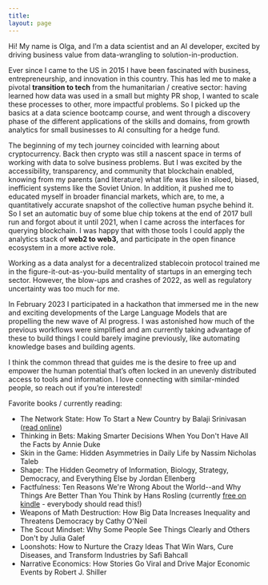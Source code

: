 ```yaml
---
title: 
layout: page
---
```


Hi! My name is Olga, and I’m a data scientist and an AI developer, excited by driving business value from data-wrangling to solution-in-production.

Ever since I came to the US in 2015 I have been fascinated with business, entrepreneurship, and innovation in this country. This has led me to make a pivotal **transition to tech** from the humanitarian / creative sector: having learned how data was used in a small but mighty PR shop, I wanted to scale these processes to other, more impactful problems. So I picked up the basics at a data science bootcamp course, and went through a discovery phase of the different applications of the skills and domains, from growth analytics for small businesses to AI consulting for a hedge fund. 

The beginning of my tech journey coincided with learning about cryptocurrency. Back then crypto was still a nascent space in terms of working with data to solve business problems. But I was excited by the accessibility, transparency, and community that blockchain enabled, knowing from my parents (and literature) what life was like in siloed, biased, inefficient systems like the Soviet Union. In addition, it pushed me to educated myself in broader financial markets, which are, to me, a quantitatively accurate snapshot of the collective human psyche behind it. So I set an automatic buy of some blue chip tokens at the end of 2017 bull run and forgot about it until 2021, when I came across the interfaces for querying blockchain. I was happy that with those tools I could apply the analytics stack of **web2 to web3,** and participate in the open finance ecosystem in a more active role. 

Working as a data analyst for a decentralized stablecoin protocol trained me in the figure-it-out-as-you-build mentality of startups in an emerging tech sector. However, the blow-ups and crashes of 2022, as well as regulatory uncertainty was too much for me. 

In February 2023 I participated in a hackathon that immersed me in the new and exciting developments of the Large Language Models that are propelling the new wave of AI progress. I was astonished how much of the previous workflows were simplified and am currently taking advantage of these to build things I could barely imagine previously, like automating knowledge bases and building agents. 

I think the common thread that guides me is the desire to free up and empower the human potential that’s often locked in an unevenly distributed access to tools and information. I love connecting with similar-minded people, so reach out if you’re interested!

Favorite books / currently reading: 
- The Network State: How To Start a New Country by Balaji Srinivasan ([read online](https://thenetworkstate.com/))
- Thinking in Bets: Making Smarter Decisions When You Don't Have All the Facts by Annie Duke
- Skin in the Game: Hidden Asymmetries in Daily Life by Nassim Nicholas Taleb
- Shape: The Hidden Geometry of Information, Biology, Strategy, Democracy, and Everything Else by Jordan Ellenberg
- Factfulness: Ten Reasons We're Wrong About the World--and Why Things Are Better Than You Think by Hans Rosling (currently [free on kindle](https://www.amazon.com/Factfulness-Reasons-World-Things-Better-ebook/dp/B0756J1LLV/ref=sr_1_1?crid=G5SGLCXLEXMF&keywords=factfullness&qid=1658768008&s=digital-text&sprefix=factfullness%2Cdigital-text%2C99&sr=1-1) - everybody should read this!)
- Weapons of Math Destruction: How Big Data Increases Inequality and Threatens Democracy by Cathy O'Neil 
- The Scout Mindset: Why Some People See Things Clearly and Others Don't by Julia Galef
- Loonshots: How to Nurture the Crazy Ideas That Win Wars, Cure Diseases, and Transform Industries by Safi Bahcall
- Narrative Economics: How Stories Go Viral and Drive Major Economic Events by Robert J. Shiller 

